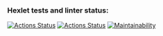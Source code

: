### Hexlet tests and linter status:
[![Actions Status](https://github.com/alexander-lozovsky/python-project-lvl1/workflows/hexlet-check/badge.svg)](https://github.com/alexander-lozovsky/python-project-lvl1/actions)
[![Actions Status](https://github.com/alexander-lozovsky/python-project-lvl1/workflows/Test/badge.svg)](https://github.com/alexander-lozovsky/python-project-lvl1/actions)
[![Maintainability](https://api.codeclimate.com/v1/badges/aa37b41ac4beef7ee69a/maintainability)](https://codeclimate.com/github/alexander-lozovsky/python-project-lvl1/maintainability)
